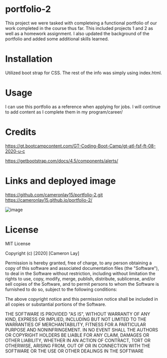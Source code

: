 # portfolio-2

This project we were tasked with completeing a functional portfolio of our work completed in the course thus far. This included projects 1 and 2 as well as a homework assignment. I also updated the background of the portfolio and added some additional skills learned. 
# Installation

Utilized boot strap for CSS. The rest of the info was simply using index.html. 

# Usage
I can use this portfolio as a reference when applying for jobs. I will continue to add content as I complete them in my program/career/

# Credits
https://gt.bootcampcontent.com/GT-Coding-Boot-Camp/gt-atl-fsf-ft-08-2020-u-c

https://getbootstrap.com/docs/4.5/components/alerts/





# Links and deployed image
https://github.com/cameronlay15/portfolio-2.git
https://cameronlay15.github.io/portfolio-2/

![image](https://user-images.githubusercontent.com/69812878/96664302-79e71280-1320-11eb-9011-ca41abfaf4ee.png)







# License
MIT License

Copyright (c) [2020] [Cameron Lay]

Permission is hereby granted, free of charge, to any person obtaining a copy
of this software and associated documentation files (the "Software"), to deal
in the Software without restriction, including without limitation the rights
to use, copy, modify, merge, publish, distribute, sublicense, and/or sell
copies of the Software, and to permit persons to whom the Software is
furnished to do so, subject to the following conditions:

The above copyright notice and this permission notice shall be included in all
copies or substantial portions of the Software.

THE SOFTWARE IS PROVIDED "AS IS", WITHOUT WARRANTY OF ANY KIND, EXPRESS OR
IMPLIED, INCLUDING BUT NOT LIMITED TO THE WARRANTIES OF MERCHANTABILITY,
FITNESS FOR A PARTICULAR PURPOSE AND NONINFRINGEMENT. IN NO EVENT SHALL THE
AUTHORS OR COPYRIGHT HOLDERS BE LIABLE FOR ANY CLAIM, DAMAGES OR OTHER
LIABILITY, WHETHER IN AN ACTION OF CONTRACT, TORT OR OTHERWISE, ARISING FROM,
OUT OF OR IN CONNECTION WITH THE SOFTWARE OR THE USE OR OTHER DEALINGS IN THE
SOFTWARE